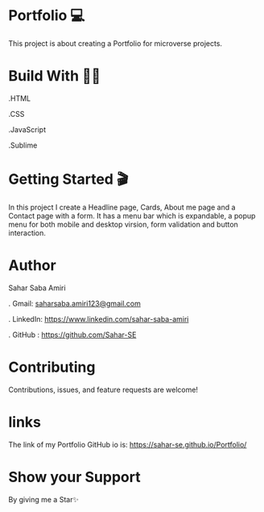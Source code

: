 # Portfolio 💻
This project is about creating a Portfolio for microverse projects.

# Build With 👩‍🔧
.HTML

.CSS

.JavaScript

.Sublime

# Getting Started 🎬
In this project I create a Headline page, Cards, About me page and a Contact page with a form. It has a menu bar which is expandable, a popup menu for both mobile and desktop virsion, form validation and button interaction. 

# Author
Sahar Saba Amiri

 . Gmail: saharsaba.amiri123@gmail.com
 
 . LinkedIn: https://www.linkedin.com/sahar-saba-amiri
 
 . GitHub : https://github.com/Sahar-SE

# Contributing
Contributions, issues, and feature requests are welcome!

# links
The link of my Portfolio GitHub io is:  https://sahar-se.github.io/Portfolio/

# Show your Support
By giving me a Star✨
